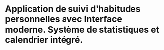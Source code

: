 # Application de suivi d'habitudes personnelles avec interface moderne. Système de statistiques et calendrier intégré.
